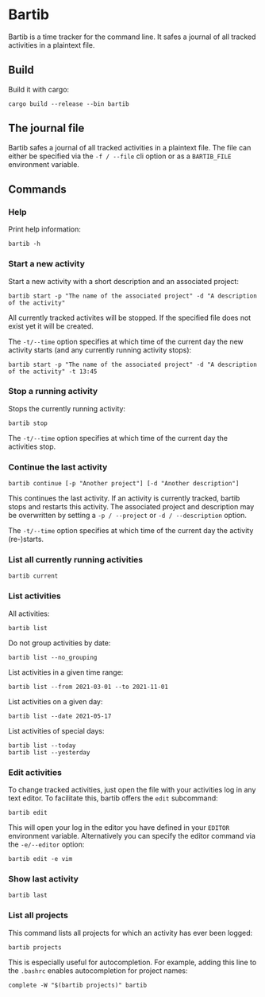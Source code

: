 # Bartib

Bartib is a time tracker for the command line. It safes a journal of all tracked activities in a plaintext file.

## Build

Build it with cargo:

```
cargo build --release --bin bartib
```

## The journal file

Bartib safes a journal of all tracked activities in a plaintext file. The file can either be specified via the `-f / --file` cli option or as a `BARTIB_FILE` environment variable.  

## Commands

### Help

Print help information:

```
bartib -h
```

### Start a new activity

Start a new activity with a short description and an associated project:

```
bartib start -p "The name of the associated project" -d "A description of the activity"
```

All currently tracked activites will be stopped. If the specified file does not exist yet it will be created.

The `-t/--time` option specifies at which time of the current day the new activity starts (and any currently running activity stops):

```
bartib start -p "The name of the associated project" -d "A description of the activity" -t 13:45
```

### Stop a running activity

Stops the currently running activity:

```
bartib stop
```

The `-t/--time` option specifies at which time of the current day the activities stop.

### Continue the last activity

```
bartib continue [-p "Another project"] [-d "Another description"]
```

This continues the last activity. If an activity is currently tracked, bartib stops and restarts this activity. The associated project and description may be overwritten by setting a `-p / --project` or `-d / --description` option.

The `-t/--time` option specifies at which time of the current day the  activity (re-)starts.

### List all currently running activities

```
bartib current
```

### List activities

All activities:

```
bartib list
```

Do not group activities by date:

```
bartib list --no_grouping
```

List activities in a given time range:

```
bartib list --from 2021-03-01 --to 2021-11-01
```

List activities on a given day:

```
bartib list --date 2021-05-17
```

List activities of special days:

```
bartib list --today
bartib list --yesterday
```

### Edit activities

To change tracked activities, just open the file with your activities log in any text editor. To facilitate this, bartib offers the `edit` subcommand:

```
bartib edit
```

This will open your log in the editor you have defined in your `EDITOR` environment variable. Alternatively you can specify the editor command via the `-e/--editor` option:

```
bartib edit -e vim
```

### Show last activity

```
bartib last
```

### List all projects

This command lists all projects for which an activity has ever been logged:

```
bartib projects
```

This is especially useful for autocompletion. For example, adding this line to the `.bashrc` enables autocompletion for project names:

```
complete -W "$(bartib projects)" bartib
```